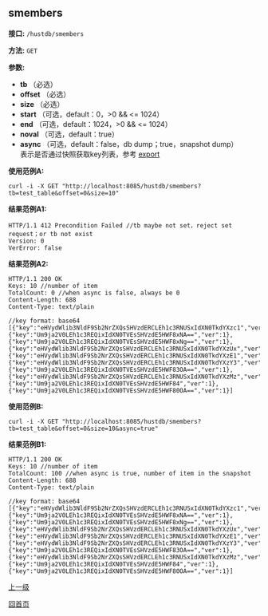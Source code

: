 ## smembers ##

**接口:** `/hustdb/smembers`

**方法:** `GET`

**参数:** 

*  **tb** （必选）    
*  **offset** （必选）  
*  **size** （必选）
*  **start** （可选，default：0，>0 && <= 1024）  
*  **end** （可选，default：1024，>0 && <= 1024）
*  **noval** （可选，default：true）
*  **async** （可选，default：false，db dump；true，snapshot dump）  
表示是否通过快照获取key列表，参考 [export](export.md)

**使用范例A:**

    curl -i -X GET "http://localhost:8085/hustdb/smembers?tb=test_table&offset=0&size=10"

**结果范例A1:**

	HTTP/1.1 412 Precondition Failed //tb maybe not set，reject set request；or tb not exist
	Version: 0
	VerError: false

**结果范例A2:**

	HTTP/1.1 200 OK
	Keys: 10 //number of item
	TotalCount: 0 //when async is false, always be 0
	Content-Length: 688
	Content-Type: text/plain
	
	//key format: base64
	[{"key":"eHVydWlib3NldF9Sb2NrZXQsSHVzdERCLEh1c3RNUSxIdXN0TkdYXzc1","ver":1},{"key":"Um9ja2V0LEh1c3REQixIdXN0TVEsSHVzdE5HWF8xNA==","ver":1},{"key":"Um9ja2V0LEh1c3REQixIdXN0TVEsSHVzdE5HWF8xNg==","ver":1},{"key":"eHVydWlib3NldF9Sb2NrZXQsSHVzdERCLEh1c3RNUSxIdXN0TkdYXzUx","ver":1},{"key":"eHVydWlib3NldF9Sb2NrZXQsSHVzdERCLEh1c3RNUSxIdXN0TkdYXzE1","ver":1},{"key":"eHVydWlib3NldF9Sb2NrZXQsSHVzdERCLEh1c3RNUSxIdXN0TkdYXzY3","ver":1},{"key":"Um9ja2V0LEh1c3REQixIdXN0TVEsSHVzdE5HWF83OA==","ver":1},{"key":"eHVydWlib3NldF9Sb2NrZXQsSHVzdERCLEh1c3RNUSxIdXN0TkdYXzMz","ver":1},{"key":"Um9ja2V0LEh1c3REQixIdXN0TVEsSHVzdE5HWF84","ver":1},{"key":"Um9ja2V0LEh1c3REQixIdXN0TVEsSHVzdE5HWF80OA==","ver":1}]

**使用范例B:**

    curl -i -X GET "http://localhost:8085/hustdb/smembers?tb=test_table&offset=0&size=10&async=true"

**结果范例B1:**

	HTTP/1.1 200 OK
	Keys: 10 //number of item
	TotalCount: 100 //when async is true, number of item in the snapshot 
	Content-Length: 688
	Content-Type: text/plain

	//key format: base64
	[{"key":"eHVydWlib3NldF9Sb2NrZXQsSHVzdERCLEh1c3RNUSxIdXN0TkdYXzc1","ver":1},{"key":"Um9ja2V0LEh1c3REQixIdXN0TVEsSHVzdE5HWF8xNA==","ver":1},{"key":"Um9ja2V0LEh1c3REQixIdXN0TVEsSHVzdE5HWF8xNg==","ver":1},{"key":"eHVydWlib3NldF9Sb2NrZXQsSHVzdERCLEh1c3RNUSxIdXN0TkdYXzUx","ver":1},{"key":"eHVydWlib3NldF9Sb2NrZXQsSHVzdERCLEh1c3RNUSxIdXN0TkdYXzE1","ver":1},{"key":"eHVydWlib3NldF9Sb2NrZXQsSHVzdERCLEh1c3RNUSxIdXN0TkdYXzY3","ver":1},{"key":"Um9ja2V0LEh1c3REQixIdXN0TVEsSHVzdE5HWF83OA==","ver":1},{"key":"eHVydWlib3NldF9Sb2NrZXQsSHVzdERCLEh1c3RNUSxIdXN0TkdYXzMz","ver":1},{"key":"Um9ja2V0LEh1c3REQixIdXN0TVEsSHVzdE5HWF84","ver":1},{"key":"Um9ja2V0LEh1c3REQixIdXN0TVEsSHVzdE5HWF80OA==","ver":1}]

[上一级](../hustdb.md)

[回首页](../../../index.md)